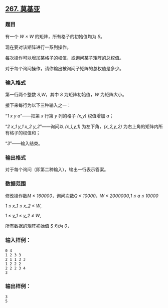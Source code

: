 ## [267. 莫基亚](https://www.acwing.com/problem/content/269/)

### 题目

有一个 *W × W* 的矩阵，所有格子的初始值均为 *S*。

现在要对该矩阵进行一系列操作。

每次操作可以增加某格子的权值，或询问某子矩阵的总权值。

对于每个询问操作，请你输出被询问子矩阵的总权值是多少。

### 输入格式

第一行两个整数 *S,W*，其中 *S* 为矩阵初始值，*W* 为矩阵大小。

接下来每行为以下三种输入之一：

“*1 x y a*”——把第 *x* 行第 *y* 列的格子 *(x,y)* 权值增加 *a*；

“*2 x_1 y_1 x_2 y_2*”——询问以 *(x_1,y_1)* 为左下角，*(x_2,y_2)* 为右上角的矩阵内所有格子的权值和；

“*3*”——输入结束。

### 输出格式

对于每个询问（即第二种输入），输出一行表示答案。

### 数据范围

修改操作数*M ≤ 160000*，询问次数*Q ≤ 10000*，*W ≤ 2000000*,*1 ≤ a ≤ 10000*

*1 ≤ x_1 ≤ x_2 ≤ W*,

*1 ≤ y_1 ≤ y_2 ≤ W*,

所有数据的矩阵初始值 *S* 均为 *0*，

### 输入样例：

```
0 4
1 2 3 3
2 1 1 3 3
1 2 2 2
2 2 2 3 4
3
```

### 输出样例：

```
3
5
```
